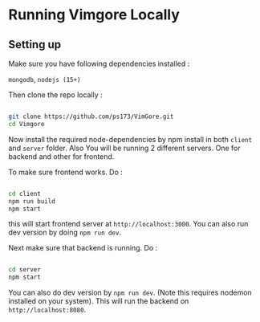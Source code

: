 # Running Vimgore Locally 

## Setting up 

Make sure you have following dependencies installed :

`mongodb`, `nodejs (15+)`

Then clone the repo locally :
```bash

git clone https://github.com/ps173/VimGore.git
cd Vimgore

```

Now install the required node-dependencies by npm install in both `client` and `server` folder.
Also You will be running 2 different servers. One for backend and other for frontend.

To make sure frontend works. Do :
```bash

cd client 
npm run build 
npm start

```
this will start frontend server at `http://localhost:3000`. You can also run dev version by doing 
`npm run dev`.

Next make sure that backend is running. Do : 
```bash

cd server
npm start

```
You can also do dev version by `npm run dev`. (Note this requires nodemon installed on your system).
This will run the backend on `http://localhost:8080`. 
